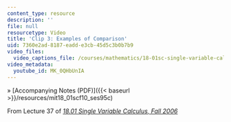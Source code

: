 ```yaml
---
content_type: resource
description: ''
file: null
resourcetype: Video
title: 'Clip 3: Examples of Comparison'
uid: 7360e2ad-8187-eadd-e3cb-45d5c3b0b7b9
video_files:
  video_captions_file: /courses/mathematics/18-01sc-single-variable-calculus-fall-2010/unit-5-exploring-the-infinite/part-b-taylor-series/session-95-series-comparison/clip-3-examples-of-comparison/MK_0QHbUnIA.vtt
video_metadata:
  youtube_id: MK_0QHbUnIA
---
```


» [Accompanying Notes (PDF)]({{< baseurl >}}/resources/mit18_01scf10_ses95c)

From Lecture 37 of [_18.01 Single Variable Calculus, Fall 2006_](/courses/18-01-single-variable-calculus-fall-2006/pages/video-lectures)